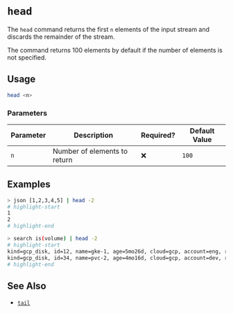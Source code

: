# `head`

The `head` command returns the first `n` elements of the input stream and discards the remainder of the stream.

The command returns 100 elements by default if the number of elements is not specified.

## Usage

```bash
head <n>
```

### Parameters

| Parameter | Description                  | Required? | Default Value |
| --------- | ---------------------------- | --------- | ------------- |
| `n`       | Number of elements to return | ❌        | `100`         |

## Examples

```bash title="Only take the first 2 elements of the JSON array"
> json [1,2,3,4,5] | head -2
# highlight-start
​1
​2
# highlight-end
```

```bash title="Only take the first 2 results of the search"
> search is(volume) | head -2
# highlight-start
​kind=gcp_disk, id=12, name=gke-1, age=5mo26d, cloud=gcp, account=eng, region=us-central1, zone=us-central1-c
​kind=gcp_disk, id=34, name=pvc-2, age=4mo16d, cloud=gcp, account=dev, region=us-west1, zone=us-west1-a
# highlight-end
```

## See Also

- [`tail`](./tail.md)
